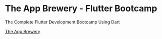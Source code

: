 # The App Brewery - Flutter Bootcamp
The Complete Flutter Development Bootcamp Using Dart

[The App Brewery](https://www.appbrewery.co)